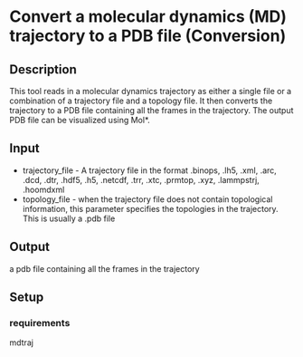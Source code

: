 # Convert a molecular dynamics (MD) trajectory to a PDB file (Conversion)

## Description
This tool reads in a molecular dynamics trajectory as either a single file or a combination of a trajectory file and a topology file. It then converts the trajectory to a PDB file containing all the frames in the trajectory. The output PDB file can be visualized using Mol*.


## Input
* trajectory_file - A trajectory file in the format .binops, .lh5, .xml, .arc, .dcd, .dtr, .hdf5, .h5, .netcdf, .trr, .xtc, .prmtop, .xyz, .lammpstrj, .hoomdxml
* topology_file - when the trajectory file does not contain topological information, this parameter specifies the topologies in the trajectory. This is usually a .pdb file

## Output
 a pdb file containing all the frames in the trajectory

## Setup
### requirements
mdtraj